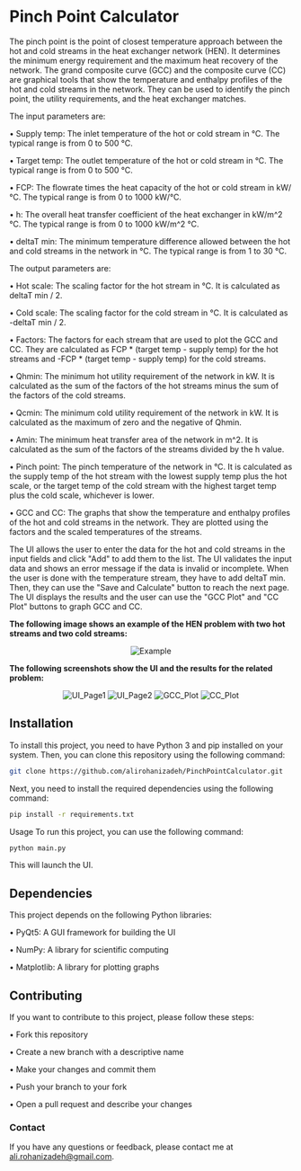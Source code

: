 # Pinch Point Calculator  

The pinch point is the point of closest temperature approach between the hot and cold streams in the heat exchanger network (HEN). It determines the minimum energy requirement and the maximum heat recovery of the network. The grand composite curve (GCC) and the composite curve (CC) are graphical tools that show the temperature and enthalpy profiles of the hot and cold streams in the network. They can be used to identify the pinch point, the utility requirements, and the heat exchanger matches.

The input parameters are:

•  Supply temp: The inlet temperature of the hot or cold stream in °C. The typical range is from 0 to 500 °C.

•  Target temp: The outlet temperature of the hot or cold stream in °C. The typical range is from 0 to 500 °C.

•  FCP: The flowrate times the heat capacity of the hot or cold stream in kW/°C. The typical range is from 0 to 1000 kW/°C.

•  h: The overall heat transfer coefficient of the heat exchanger in kW/m^2 °C. The typical range is from 0 to 1000 kW/m^2 °C.

•  deltaT min: The minimum temperature difference allowed between the hot and cold streams in the network in °C. The typical range is from 1 to 30 °C.

The output parameters are:

•  Hot scale: The scaling factor for the hot stream in °C. It is calculated as deltaT min / 2.

•  Cold scale: The scaling factor for the cold stream in °C. It is calculated as -deltaT min / 2.

•  Factors: The factors for each stream that are used to plot the GCC and CC. They are calculated as FCP * (target temp - supply temp) for the hot streams and -FCP * (target temp - supply temp) for the cold streams.

•  Qhmin: The minimum hot utility requirement of the network in kW. It is calculated as the sum of the factors of the hot streams minus the sum of the factors of the cold streams.

•  Qcmin: The minimum cold utility requirement of the network in kW. It is calculated as the maximum of zero and the negative of Qhmin.

•  Amin: The minimum heat transfer area of the network in m^2. It is calculated as the sum of the factors of the streams divided by the h value.

•  Pinch point: The pinch temperature of the network in °C. It is calculated as the supply temp of the hot stream with the lowest supply temp plus the hot scale, or the target temp of the cold stream with the highest target temp plus the cold scale, whichever is lower.

•  GCC and CC: The graphs that show the temperature and enthalpy profiles of the hot and cold streams in the network. They are plotted using the factors and the scaled temperatures of the streams.

The UI allows the user to enter the data for the hot and cold streams in the input fields and click "Add" to add them to the list. The UI validates the input data and shows an error message if the data is invalid or incomplete. When the user is done with the temperature stream, they have to add deltaT min. Then, they can use the "Save and Calculate" button to reach the next page. The UI displays the results and the user can use the "GCC Plot" and "CC Plot" buttons to graph GCC and CC.

__The following image shows an example of the HEN problem with two hot streams and two cold streams:__

<p align="center">
<img src="https://github.com/alirohanizadeh/PinchPointCalculator/blob/master/images/Example.jpg?raw=true" alt="Example">
</p>

__The following screenshots show the UI and the results for the related problem:__

<p align="center">
<img src="https://github.com/alirohanizadeh/PinchPointCalculator/blob/master/images/UI_Page1.png?raw=true" alt="UI_Page1">

<img src="https://github.com/alirohanizadeh/PinchPointCalculator/blob/master/images/UI_Page2.png?raw=true" alt="UI_Page2">

<img src="https://github.com/alirohanizadeh/PinchPointCalculator/blob/master/images/GCC_Plot.png?raw=true" alt="GCC_Plot">

<img src="https://github.com/alirohanizadeh/PinchPointCalculator/blob/master/images/CC_Plot.png?raw=true" alt="CC_Plot">
</p>

## Installation

To install this project, you need to have Python 3 and pip installed on your system. Then, you can clone this repository using the following command:

```bash
git clone https://github.com/alirohanizadeh/PinchPointCalculator.git 
```

Next, you need to install the required dependencies using the following command:
```bash
pip install -r requirements.txt
```
Usage
To run this project, you can use the following command:
```bash
python main.py
```
This will launch the UI.  

## Dependencies
This project depends on the following Python libraries:

•  PyQt5: A GUI framework for building the UI

•  NumPy: A library for scientific computing

•  Matplotlib: A library for plotting graphs 

## Contributing
If you want to contribute to this project, please follow these steps:

•  Fork this repository

•  Create a new branch with a descriptive name

•  Make your changes and commit them

•  Push your branch to your fork

•  Open a pull request and describe your changes

### Contact
If you have any questions or feedback, please contact me at ali.rohanizadeh@gmail.com.